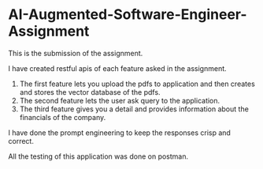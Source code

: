# AI-Augmented-Software-Engineer-Assignment


This is the submission of the assignment.

I have created restful apis of each feature asked in the assignment. 
1. The first feature lets you upload the pdfs to application and then creates and stores the vector database of the pdfs.
2. The second feature lets the user ask query to the application.
3. The third feature gives you a detail and provides information about the financials of the company.

I have done the prompt engineering to keep the responses crisp and correct.

All the testing of this application was done on postman.
